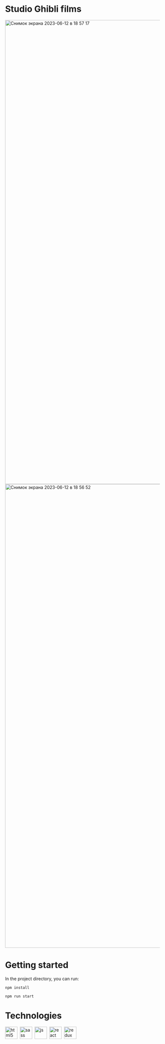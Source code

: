 # Studio Ghibli films

<img width="1512" alt="Снимок экрана 2023-06-12 в 18 57 17" src="https://github.com/annaeliava/cards-app/assets/98190765/8b8d88c6-4ad1-4e68-854f-e173626997bb">

<img width="1511" alt="Снимок экрана 2023-06-12 в 18 56 52" src="https://github.com/annaeliava/cards-app/assets/98190765/3eafb678-8af2-48e3-8008-0c7220dd4dba">



# Getting started


In the project directory, you can run:

`npm install`

`npm run start`

# Technologies

<div>
    <img title='html5' alt='html5' width="40" height="40" src="https://cdn.jsdelivr.net/gh/devicons/devicon/icons/html5/html5-original.svg" />&nbsp;
    <img title='sass' alt='sass' width="40" height="40" src="https://cdn.jsdelivr.net/gh/devicons/devicon/icons/sass/sass-original.svg"" />&nbsp;
    <img title='js' alt='js' width="40" height="40" src="https://cdn.jsdelivr.net/gh/devicons/devicon/icons/javascript/javascript-plain.svg" />&nbsp;
    <img title='react' alt='react' width="40" height="40" src="https://cdn.jsdelivr.net/gh/devicons/devicon/icons/react/react-original.svg" />&nbsp;
    <img title='redux' alt='redux' width="40" height="40" src="https://cdn.jsdelivr.net/gh/devicons/devicon/icons/redux/redux-original.svg" />                                                         
</div>

